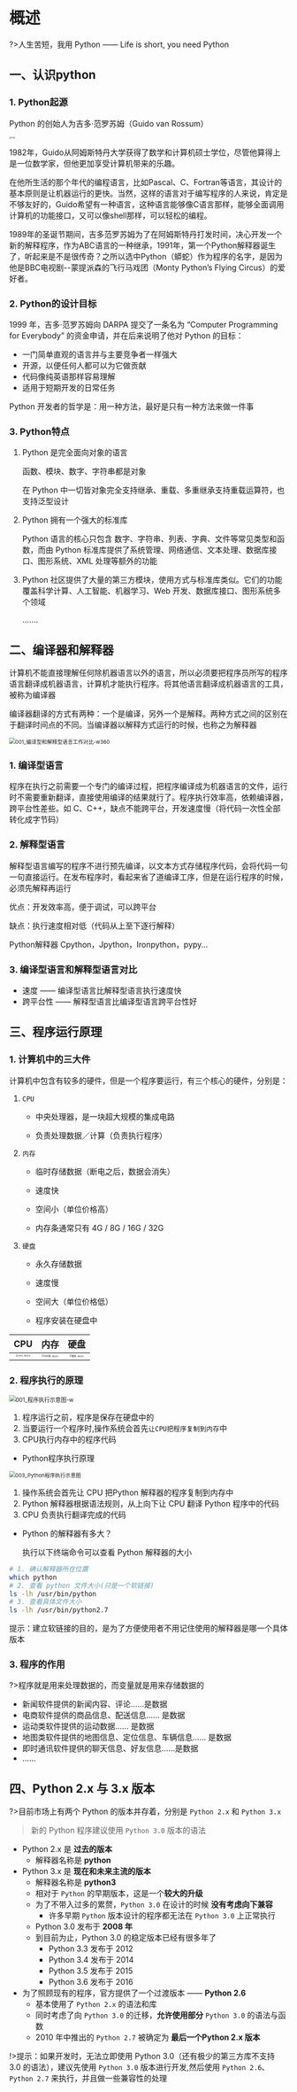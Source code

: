 # 概述

?>人生苦短，我用 Python —— Life is short, you need Python

## 一、认识python

### 1. Python起源

Python 的创始人为吉多·范罗苏姆（Guido van Rossum）

<img src="https://raw.githubusercontent.com/sanmaomashi/Salute_Python/main/img/9.jpg" alt="img" style="zoom:25%;" />

1982年，Guido从阿姆斯特丹大学获得了数学和计算机硕士学位，尽管他算得上是一位数学家，但他更加享受计算机带来的乐趣。

在他所生活的那个年代的编程语言，比如Pascal、C、Fortran等语言，其设计的基本原则是让机器运行的更快。当然，这样的语言对于编写程序的人来说，肯定是不够友好的，Guido希望有一种语言，这种语言能够像C语言那样，能够全面调用计算机的功能接口，又可以像shell那样，可以轻松的编程。

1989年的圣诞节期间，吉多范罗苏姆为了在阿姆斯特丹打发时间，决心开发一个新的解释程序，作为ABC语言的一种继承，1991年，第一个Python解释器诞生了，听起来是不是很传奇？之所以选中Python（蟒蛇）作为程序的名字，是因为他是BBC电视剧--蒙提派森的飞行马戏团（Monty Python’s Flying Circus）的爱好者。



### 2. Python的设计目标

1999 年，吉多·范罗苏姆向 DARPA 提交了一条名为 “Computer Programming for Everybody” 的资金申请，并在后来说明了他对 Python 的目标：

- 一门简单直观的语言并与主要竞争者一样强大
- 开源，以便任何人都可以为它做贡献
- 代码像纯英语那样容易理解
- 适用于短期开发的日常任务

Python 开发者的哲学是：用一种方法，最好是只有一种方法来做一件事



### 3. Python特点

1. Python 是完全面向对象的语言

   函数、模块、数字、字符串都是对象

   在 Python 中一切皆对象完全支持继承、重载、多重继承支持重载运算符，也支持泛型设计 

2. Python 拥有一个强大的标准库

   Python 语言的核心只包含 数字、字符串、列表、字典、文件等常见类型和函数，而由 Python 标准库提供了系统管理、网络通信、文本处理、数据库接口、图形系统、XML 处理等额外的功能

3. Python 社区提供了大量的第三方模块，使用方式与标准库类似。它们的功能覆盖科学计算、人工智能、机器学习、Web 开发、数据库接口、图形系统多个领域

   .......




## 二、编译器和解释器

计算机不能直接理解任何除机器语言以外的语言，所以必须要把程序员所写的程序语言翻译成机器语言，计算机才能执行程序。将其他语言翻译成机器语言的工具，被称为编译器

编译器翻译的方式有两种：一个是编译，另外一个是解释。两种方式之间的区别在于翻译时间点的不同。当编译器以解释方式运行的时候，也称之为解释器

<img src="https://raw.githubusercontent.com/sanmaomashi/Salute_Python/main/img/10.jpg" alt="001_编译型和解释型语言工作对比-w360" style="zoom: 67%;" />

### 1. 编译型语言

程序在执行之前需要一个专门的编译过程，把程序编译成为机器语言的文件，运行时不需要重新翻译，直接使用编译的结果就行了。程序执行效率高，依赖编译器，跨平台性差些。如 C、C++，缺点不能跨平台，开发速度慢（将代码一次性全部转化成字节码）

### 2. 解释型语言

解释型语言编写的程序不进行预先编译，以文本方式存储程序代码，会将代码一句一句直接运行。在发布程序时，看起来省了道编译工序，但是在运行程序的时候，必须先解释再运行

优点：开发效率高，便于调试，可以跨平台

缺点：执行速度相对低（代码从上至下逐行解释）

Python解释器 Cpython，Jpython，Ironpython，pypy…

### 3. 编译型语言和解释型语言对比

- 速度 —— 编译型语言比解释型语言执行速度快
- 跨平台性 —— 解释型语言比编译型语言跨平台性好

## 三、程序运行原理

### 1. 计算机中的三大件

计算机中包含有较多的硬件，但是一个程序要运行，有三个核心的硬件，分别是：

1. `CPU`
   - 中央处理器，是一块超大规模的集成电路
   
   - 负责处理数据／计算（负责执行程序）
   
2. `内存`

   - 临时存储数据（断电之后，数据会消失）

   - 速度快
   - 空间小（单位价格高）
   - 内存条通常只有 4G / 8G / 16G / 32G

3. `硬盘`

   - 永久存储数据

   - 速度慢
   - 空间大（单位价格低）
   - 程序安装在硬盘中


|                             CPU                              |                             内存                             |                             硬盘                             |
| :----------------------------------------------------------: | :----------------------------------------------------------: | :----------------------------------------------------------: |
| <img src="https://raw.githubusercontent.com/sanmaomashi/Salute_Python/main/img/11.jpg" alt="CPU-w200" style="zoom: 25%;" /> | <img src="https://raw.githubusercontent.com/sanmaomashi/Salute_Python/main/img/12.jpg" alt="内存条-w200" style="zoom:25%;" /> | <img src="https://raw.githubusercontent.com/sanmaomashi/Salute_Python/main/img/13.jpg" alt="硬盘-w200" style="zoom:25%;" /> |

### 2. 程序执行的原理

<img src="https://raw.githubusercontent.com/sanmaomashi/Salute_Python/main/img/14.jpg" alt="001_程序执行示意图-w" style="zoom:72%;" />

1. 程序运行之前，程序是保存在硬盘中的
2. 当要运行一个程序时,操作系统会首先`让CPU把程序复制到内存`中
3. CPU执行内存中的程序代码

- Python程序执行原理

<img src="https://raw.githubusercontent.com/sanmaomashi/Salute_Python/main/img/15.jpg" alt="003_Python程序执行示意图" style="zoom:67%;" />

1. 操作系统会首先让 CPU 把Python 解释器的程序复制到内存中
2. Python 解释器根据语法规则，从上向下让 CPU 翻译 Python 程序中的代码
3. CPU 负责执行翻译完成的代码

- Python 的解释器有多大？

  执行以下终端命令可以查看 Python 解释器的大小

```bash
# 1. 确认解释器所在位置
which python
# 2. 查看 python 文件大小(只是一个软链接)
ls -lh /usr/bin/python
# 3. 查看具体文件大小
ls -lh /usr/bin/python2.7
```

提示：建立软链接的目的，是为了方便使用者不用记住使用的解释器是哪一个具体版本

### 3. 程序的作用

?>程序就是用来处理数据的，而变量就是用来存储数据的

- 新闻软件提供的新闻内容、评论……是数据
- 电商软件提供的商品信息、配送信息…… 是数据
- 运动类软件提供的运动数据…… 是数据
- 地图类软件提供的地图信息、定位信息、车辆信息…… 是数据
- 即时通讯软件提供的聊天信息、好友信息……是数据
- ……

## 四、Python 2.x 与 3​​.x 版本

?>目前市场上有两个 Python 的版本并存着，分别是 `Python 2.x` 和 `Python 3.x`

> 新的 Python 程序建议使用 `Python 3.0` 版本的语法

* Python 2.x 是 **过去的版本**
  * 解释器名称是 **python**
* Python 3.x 是 **现在和未来主流的版本**
  * 解释器名称是 **python3**
  * 相对于 `Python` 的早期版本，这是一个**较大的升级**
  * 为了不带入过多的累赘，`Python 3.0` 在设计的时候 **没有考虑向下兼容**
    * 许多早期 `Python` 版本设计的程序都无法在 `Python 3.0` 上正常执行
  * Python 3.0 发布于 **2008 年**
  * 到目前为止，Python 3.0 的稳定版本已经有很多年了
    * Python 3.3 发布于 2012
    * Python 3.4 发布于 2014
    * Python 3.5 发布于 2015
    * Python 3.6 发布于 2016
* 为了照顾现有的程序，官方提供了一个过渡版本 —— **Python 2.6**
  * 基本使用了 `Python 2.x` 的语法和库
  * 同时考虑了向 `Python 3.0` 的迁移，**允许使用部分** `Python 3.0` 的语法与函数
  * 2010 年中推出的 `Python 2.7` 被确定为 **最后一个Python 2.x 版本**

!>提示：如果开发时，无法立即使用 Python 3.0（还有极少的第三方库不支持 3.0 的语法），建议先使用 `Python 3.0` 版本进行开发,然后使用 `Python 2.6`、`Python 2.7` 来执行，并且做一些兼容性的处理
